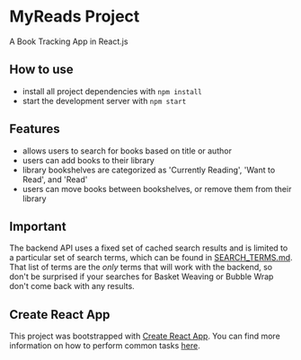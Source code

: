 # MyReads Project

A Book Tracking App in React.js

## How to use
* install all project dependencies with `npm install`
* start the development server with `npm start`

## Features
- allows users to search for books based on title or author
- users can add books to their library
- library bookshelves are categorized as  'Currently Reading', 'Want to Read', and 'Read'
- users can move books between bookshelves, or remove them from their library

## Important
The backend API uses a fixed set of cached search results and is limited to a particular set of search terms, which can be found in [SEARCH_TERMS.md](SEARCH_TERMS.md). That list of terms are the _only_ terms that will work with the backend, so don't be surprised if your searches for Basket Weaving or Bubble Wrap don't come back with any results.

## Create React App

This project was bootstrapped with [Create React App](https://github.com/facebookincubator/create-react-app). You can find more information on how to perform common tasks [here](https://github.com/facebookincubator/create-react-app/blob/master/packages/react-scripts/template/README.md).

